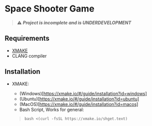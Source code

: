 
# Space Shooter Game
> :warning: ***Project is incomplete and is UNDERDEVELOPMENT***


## Requirements
- [XMAKE](https://xmake.io/)
- CLANG compiler

## Installation

* XMAKE:

    - (Windows)[https://xmake.io/#/guide/installation?id=windows]
    - (Ubuntu)[https://xmake.io/#/guide/installation?id=ubuntu]
    - (MacOS)[https://xmake.io/#/guide/installation?id=macos]
    - Bash Script, Works for general: 
    > ```bash <(curl -fsSL https://xmake.io/shget.text)```
